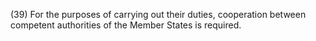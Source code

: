 (39) For the purposes of carrying out their duties, cooperation between competent authorities of the Member States is required.